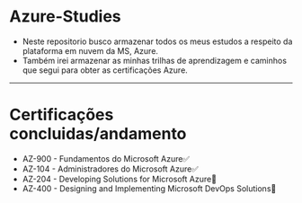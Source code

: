 # Azure-Studies
* Neste repositorio busco armazenar todos os meus estudos a respeito da plataforma em nuvem da MS, Azure.
* Também irei armazenar as minhas trilhas de aprendizagem e caminhos que segui para obter as certificações Azure.
---
# Certificações concluidas/andamento
* AZ-900 - Fundamentos do Microsoft Azure✅
* AZ-104 - Administradores do Microsoft Azure✅
* AZ-204 - Developing Solutions for Microsoft Azure🎯
* AZ-400 - Designing and Implementing Microsoft DevOps Solutions🎯
